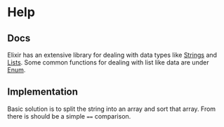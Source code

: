 # Help

## Docs

Elixir has an extensive library for dealing with data types like [Strings](https://hexdocs.pm/elixir/String.html#content) and [Lists](https://hexdocs.pm/elixir/List.html#content). Some common functions for dealing with list like data are under [Enum](https://hexdocs.pm/elixir/Enum.html#content).

## Implementation

Basic solution is to split the string into an array and sort that array. From there is should be a simple `==` comparison.
